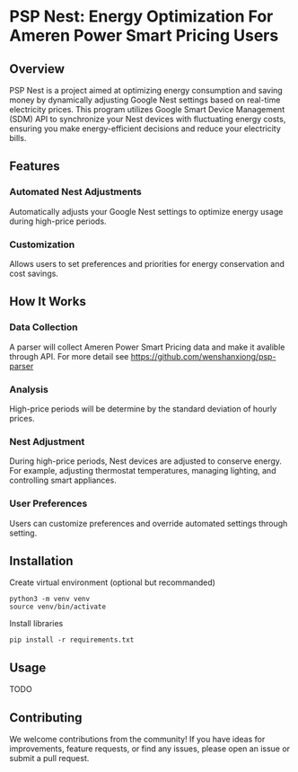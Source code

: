 # PSP Nest: Energy Optimization For Ameren Power Smart Pricing Users

## Overview
PSP Nest is a project aimed at optimizing energy consumption and saving money by dynamically adjusting Google Nest settings based on real-time electricity prices. This program utilizes Google Smart Device Management (SDM) API to synchronize your Nest devices with fluctuating energy costs, ensuring you make energy-efficient decisions and reduce your electricity bills.

## Features
### Automated Nest Adjustments
Automatically adjusts your Google Nest settings to optimize energy usage during high-price periods.
### Customization
Allows users to set preferences and priorities for energy conservation and cost savings.

## How It Works
### Data Collection
A parser will collect Ameren Power Smart Pricing data and make it avalible through API. For more detail see https://github.com/wenshanxiong/psp-parser
### Analysis
High-price periods will be determine by the standard deviation of hourly prices.
### Nest Adjustment
During high-price periods, Nest devices are adjusted to conserve energy. For example, adjusting thermostat temperatures, managing lighting, and controlling smart appliances.
### User Preferences
Users can customize preferences and override automated settings through setting.

## Installation
Create virtual environment (optional but recommanded)
```
python3 -m venv venv
source venv/bin/activate
```
Install libraries
```
pip install -r requirements.txt
```

## Usage
TODO

## Contributing
We welcome contributions from the community! If you have ideas for improvements, feature requests, or find any issues, please open an issue or submit a pull request.